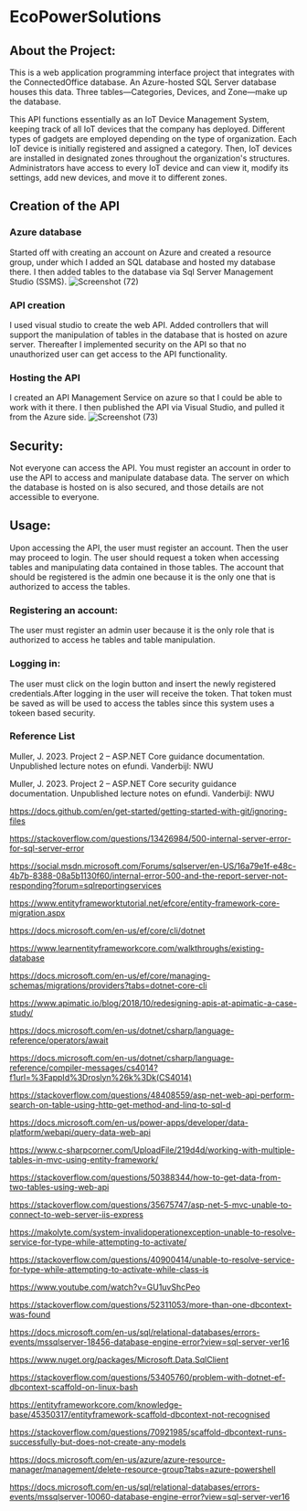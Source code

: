# EcoPowerSolutions

## About the Project:
This is a web application programming interface project that integrates with the ConnectedOffice database. An Azure-hosted SQL Server database houses this data. Three tables—Categories, Devices, and Zone—make up the database. 

This API functions essentially as an IoT Device Management System, keeping track of all IoT devices that the company has deployed. Different types of gadgets are employed depending on the type of organization. Each IoT device is initially registered and assigned a category. Then, IoT devices are installed in designated zones throughout the organization's structures. Administrators have access to every IoT device and can view it, modify its settings, add new devices, and move it to different zones.  
## Creation of the API
### Azure database
Started off with creating an account on Azure and created a resource group, under which I added an SQL database and hosted my database there. I then added tables to the database via Sql Server Management Studio (SSMS). 
![Screenshot (72)](https://github.com/bafanamahase/CMPG-323-project-2.0-29910439/assets/88552699/1e7ae751-0e73-4911-93ac-125de55b99a3)

### API creation
I used visual studio to create the web API. Added controllers that will support the manipulation of tables in the database that is hosted on azure server. Thereafter I implemented security on the API so that no unauthorized user can get access to the API functionality.

### Hosting the API
I created an API Management Service on azure so that I could be able to work with it there. I then published the API via Visual Studio, and pulled it from the Azure side.
![Screenshot (73)](https://github.com/bafanamahase/CMPG-323-project-2.0-29910439/assets/88552699/5b77cb7f-4595-435f-b057-5e1fe6d75abe)

## Security:
Not everyone can access the API. You must register an account in order to use the API to access and manipulate database data. The server on which the database is hosted on is also secured, and those details are not accessible to everyone.

## Usage:
Upon accessing the API, the user must register an account. Then the user may proceed to login. The user should request a token when accessing tables and manipulating data contained in those tables. The account that should be registered is the admin one because it is the only one that is authorized to access the tables.
### Registering an account:
The user must register an admin user because it is the only role that is authorized to access he tables and table manipulation.

### Logging in:
The user must click on the login button and insert the newly registered credentials.After logging in the user will receive the token. That token must be saved as will be used to access the tables since this system uses a tokeen based security.

### Reference List
Muller, J. 2023. Project 2 – ASP.NET Core guidance documentation. Unpublished lecture notes on efundi. Vanderbijl: NWU

Muller, J. 2023. Project 2 – ASP.NET Core security guidance documentation. Unpublished lecture notes on efundi. Vanderbijl: NWU

https://docs.github.com/en/get-started/getting-started-with-git/ignoring-files

https://stackoverflow.com/questions/13426984/500-internal-server-error-for-sql-server-error


https://social.msdn.microsoft.com/Forums/sqlserver/en-US/16a79e1f-e48c-4b7b-8388-08a5b1130f60/internal-error-500-and-the-report-server-not-responding?forum=sqlreportingservices


https://www.entityframeworktutorial.net/efcore/entity-framework-core-migration.aspx


https://docs.microsoft.com/en-us/ef/core/cli/dotnet


https://www.learnentityframeworkcore.com/walkthroughs/existing-database


https://docs.microsoft.com/en-us/ef/core/managing-schemas/migrations/providers?tabs=dotnet-core-cli


https://www.apimatic.io/blog/2018/10/redesigning-apis-at-apimatic-a-case-study/


https://docs.microsoft.com/en-us/dotnet/csharp/language-reference/operators/await


https://docs.microsoft.com/en-us/dotnet/csharp/language-reference/compiler-messages/cs4014?f1url=%3FappId%3Droslyn%26k%3Dk(CS4014)


https://stackoverflow.com/questions/48408559/asp-net-web-api-perform-search-on-table-using-http-get-method-and-linq-to-sql-d


https://docs.microsoft.com/en-us/power-apps/developer/data-platform/webapi/query-data-web-api


https://www.c-sharpcorner.com/UploadFile/219d4d/working-with-multiple-tables-in-mvc-using-entity-framework/


https://stackoverflow.com/questions/50388344/how-to-get-data-from-two-tables-using-web-api


https://stackoverflow.com/questions/35675747/asp-net-5-mvc-unable-to-connect-to-web-server-iis-express


https://makolyte.com/system-invalidoperationexception-unable-to-resolve-service-for-type-while-attempting-to-activate/


https://stackoverflow.com/questions/40900414/unable-to-resolve-service-for-type-while-attempting-to-activate-while-class-is


https://www.youtube.com/watch?v=GU1uvShcPeo


https://stackoverflow.com/questions/52311053/more-than-one-dbcontext-was-found


https://docs.microsoft.com/en-us/sql/relational-databases/errors-events/mssqlserver-18456-database-engine-error?view=sql-server-ver16


https://www.nuget.org/packages/Microsoft.Data.SqlClient



https://stackoverflow.com/questions/53405760/problem-with-dotnet-ef-dbcontext-scaffold-on-linux-bash


https://entityframeworkcore.com/knowledge-base/45350317/entityframework-scaffold-dbcontext-not-recognised


https://stackoverflow.com/questions/70921985/scaffold-dbcontext-runs-successfully-but-does-not-create-any-models


https://docs.microsoft.com/en-us/azure/azure-resource-manager/management/delete-resource-group?tabs=azure-powershell


https://docs.microsoft.com/en-us/sql/relational-databases/errors-events/mssqlserver-10060-database-engine-error?view=sql-server-ver16



